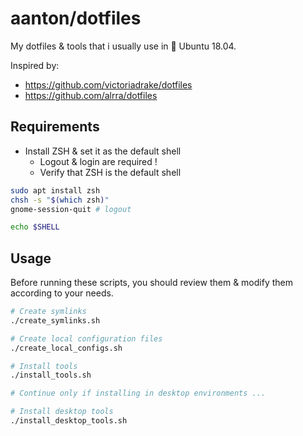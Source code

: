 # aanton/dotfiles

My dotfiles & tools that i usually use in 🐧 Ubuntu 18.04.

Inspired by:
* https://github.com/victoriadrake/dotfiles
* https://github.com/alrra/dotfiles

## Requirements

* Install ZSH & set it as the default shell
  * Logout & login are required !
  * Verify that ZSH is the default shell

```bash
sudo apt install zsh
chsh -s "$(which zsh)"
gnome-session-quit # logout

echo $SHELL
```

## Usage

Before running these scripts, you should review them & modify them according to your needs.

```bash
# Create symlinks
./create_symlinks.sh

# Create local configuration files
./create_local_configs.sh

# Install tools
./install_tools.sh

# Continue only if installing in desktop environments ...

# Install desktop tools
./install_desktop_tools.sh
```
